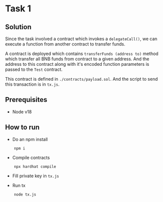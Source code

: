 # Task 1

## Solution

Since the task involved a contract which invokes a `delegateCall()`, we can execute a function from another contract to transfer funds.

A contract is deployed which contains `transferFunds (address to)` method which transfer all BNB funds from contract to a given address. And the address to this contract along with it's encoded function parameters is passed to the `Test` contract.

This contract is defined in `./contracts/payload.sol`. And the script to send this transaction is in `tx.js`.

## Prerequisites

* Node v18

## How to run

* Do an npm install

```shell
    npm i
```

* Compile contracts

```shell
    npx hardhat compile
```

* Fill private key in `tx.js`

* Run tx

```shell
    node tx.js
```

